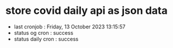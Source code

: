 # store covid daily api as json data

- last cronjob : Friday, 13 October 2023 13:15:57
- status og cron : success
- status daily cron : success
      
      